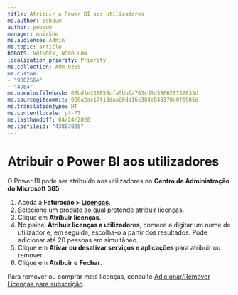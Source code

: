 ```yaml
---
title: Atribuir o Power BI aos utilizadores
ms.author: pebaum
author: pebaum
manager: mnirkhe
ms.audience: Admin
ms.topic: article
ROBOTS: NOINDEX, NOFOLLOW
localization_priority: Priority
ms.collection: Adm_O365
ms.custom:
- "9002564"
- "4964"
ms.openlocfilehash: 08bd1e338850cfa5bbfa763cd9d586620737833d
ms.sourcegitcommit: 090a2ae17f18daa00da16e384d843370a0f6985d
ms.translationtype: HT
ms.contentlocale: pt-PT
ms.lasthandoff: 04/24/2020
ms.locfileid: "43807005"
---
```

# <a name="assign-power-bi-to-users"></a>Atribuir o Power BI aos utilizadores

O Power BI pode ser atribuído aos utilizadores no **Centro de Administração do Microsoft 365**.  

1. Aceda a **Faturação > [Licenças](https://go.microsoft.com/fwlink/p/?linkid=842264)**.
2. Selecione um produto ao qual pretende atribuir licenças.
3. Clique em **Atribuir licenças**.
4. No painel **Atribuir licenças a utilizadores**, comece a digitar um nome de utilizador e, em seguida, escolha-o a partir dos resultados. Pode adicionar até 20 pessoas em simultâneo.
5. Clique em **Ativar ou desativar serviços e aplicações** para atribuir ou remover.
6. Clique em **Atribuir** e **Fechar**.

Para remover ou comprar mais licenças, consulte [Adicionar/Remover Licenças para subscrição](https://docs.microsoft.com/microsoft-365/commerce/licenses/buy-licenses?view=o365-worldwide#add-or-remove-licenses-for-your-business-subscription).
